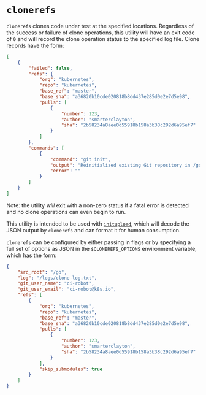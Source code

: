 # `clonerefs`

`clonerefs` clones code under test at the specified locations. Regardless of the success or failure
of clone operations, this utility will have an exit code of `0` and will record the clone operation
status to the specified log file. Clone records have the form:

```json
[
    {
        "failed": false,
        "refs": {
            "org": "kubernetes",
            "repo": "kubernetes",
            "base_ref": "master",
            "base_sha": "a36820b10cde020818b8dd437e285d0e2e7d5e98",
            "pulls": [
                {
                    "number": 123,
                    "author": "smarterclayton",
                    "sha": "2b58234a8aee0d55918b158a3b38c292d6a95ef7"
                }
            ]
        },
        "commands": [
            {
                "command": "git init",
                "output": "Reinitialized existing Git repository in /go/src/k8s.io/kubernetes/.git/",
                "error": ""
            }
        ]
    }
]
```

Note: the utility _will_ exit with a non-zero status if a fatal error is detected and no clone
operations can even begin to run.

This utility is intended to be used with [`initupload`](./../initupload/README.md), which will
decode the JSON output by `clonerefs` and can format it for human consumption.

`clonerefs` can be configured by either passing in flags or by specifying a full set of options
as JSON in the `$CLONEREFS_OPTIONS` environment variable, which has the form:

```json
{
    "src_root": "/go",
    "log": "/logs/clone-log.txt",
    "git_user_name": "ci-robot",
    "git_user_email": "ci-robot@k8s.io",
    "refs": [
        {
            "org": "kubernetes",
            "repo": "kubernetes",
            "base_ref": "master",
            "base_sha": "a36820b10cde020818b8dd437e285d0e2e7d5e98",
            "pulls": [
                {
                    "number": 123,
                    "author": "smarterclayton",
                    "sha": "2b58234a8aee0d55918b158a3b38c292d6a95ef7"
                }
            ],
            "skip_submodules": true
        }
    ]
}
```